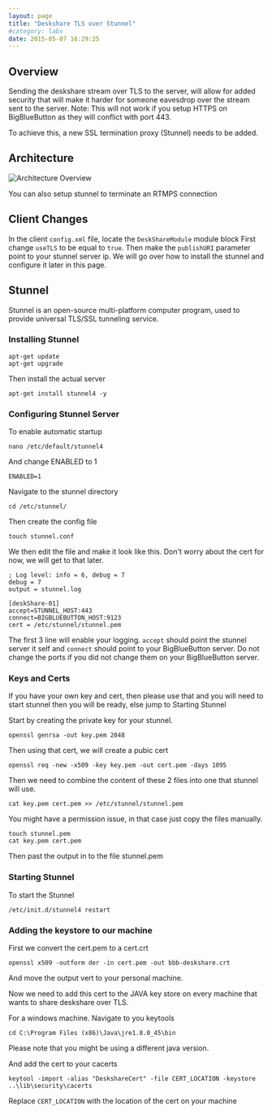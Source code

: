 ```yaml
---
layout: page
title: "Deskshare TLS over Stunnel"
#category: labs
date: 2015-05-07 16:29:25
---
```


## Overview

Sending the deskshare stream over TLS to the server, will allow for added security that will make it harder for someone eavesdrop over the stream sent to the server.  Note: This will not work if you setup HTTPS on BigBlueButton as they will conflict with port 443.

To achieve this, a new SSL termination proxy (Stunnel) needs to be added.

## Architecture

![Architecture Overview](/images/deskshare_tls.png)

You can also setup stunnel to terminate an RTMPS connection

## Client Changes

In the client `config.xml` file, locate the `DeskShareModule` module block
First change `useTLS` to be equal to `true`. Then make the `publishURI` parameter point to your stunnel server ip. We will go over how to install the stunnel and configure it later in this page. 

## Stunnel

Stunnel is an open-source multi-platform computer program, used to provide universal TLS/SSL tunneling service.

### Installing Stunnel

```
apt-get update
apt-get upgrade
```

Then install the actual server

```
apt-get install stunnel4 -y
```

### Configuring Stunnel Server

To enable automatic startup

```
nano /etc/default/stunnel4
```

And change ENABLED to 1

```
ENABLED=1
```


Navigate to the stunnel directory

```
cd /etc/stunnel/
```

Then create the config file

```
touch stunnel.conf
```

We then edit the file and make it look like this.
Don't worry about the cert for now, we will get to that later.

```
; Log level: info = 6, debug = 7
debug = 7
output = stunnel.log

[deskShare-01]
accept=STUNNEL_HOST:443
connect=BIGBLUEBUTTON_HOST:9123
cert = /etc/stunnel/stunnel.pem
```

The first 3 line will enable your logging.
`accept` should point the stunnel server it self and `connect` should point to your BigBlueButton server. Do not change the ports if you did not change them on your BigBlueButton server.

### Keys and Certs

If you have your own key and cert, then please use that and you will need to start stunnel then you will be ready, else jump to Starting Stunnel

Start by creating the private key for your stunnel.

```
openssl genrsa -out key.pem 2048
```

Then using that cert, we will create a pubic cert

```
openssl req -new -x509 -key key.pem -out cert.pem -days 1095
```

Then we need to combine the content of these 2 files into one that stunnel will use.

```
cat key.pem cert.pem >> /etc/stunnel/stunnel.pem
```

You might have a permission issue, in that case just copy the files manually.

```
touch stunnel.pem
cat key.pem cert.pem
```

Then past the output in to the file stunnel.pem

### Starting Stunnel

To start the Stunnel

```
/etc/init.d/stunnel4 restart
```

### Adding the keystore to our machine

First we convert the cert.pem to a cert.crt

```
openssl x509 -outform der -in cert.pem -out bbb-deskshare.crt
```

And move the output vert to your personal machine.

Now we need to add this cert to the JAVA key store on every machine that wants to share deskshare over TLS.

For a windows machine. Navigate to you keytools

```
cd C:\Program Files (x86)\Java\jre1.8.0_45\bin
```
Please note that you might be using a different java version.

And add the cert to your cacerts

```
keytool -import -alias "DeskshareCert" -file CERT_LOCATION -keystore ..\lib\security\cacerts
```

Replace `CERT_LOCATION` with the location of the cert on your machine

